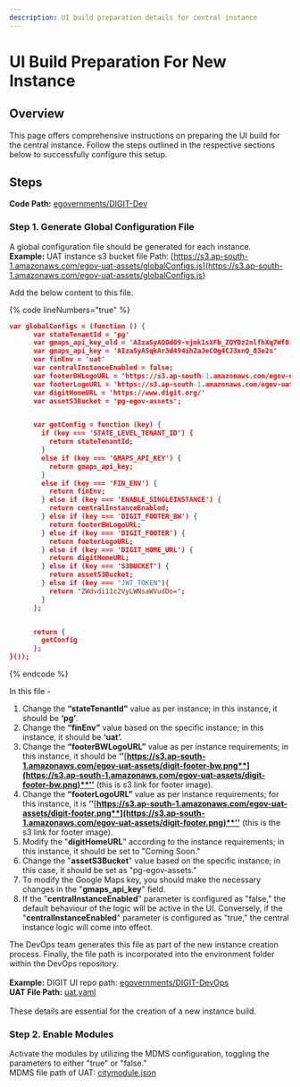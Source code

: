 ```yaml
---
description: UI build preparation details for central instance
---
```


# UI Build Preparation For New Instance

## **Overview**

This page offers comprehensive instructions on preparing the UI build for the central instance. Follow the steps outlined in the respective sections below to successfully configure this setup.

## Steps

**Code Path:** [egovernments/DIGIT-Dev](https://github.com/egovernments/DIGIT-Dev)

### Step 1. Generate G**lobal Configuration File**

A global configuration file should be generated for each instance.\
**Example:** UAT instance s3 bucket file Path: [https://s3.ap-south-1.amazonaws.com/egov-uat-assets/globalConfigs.js](https://s3.ap-south-1.amazonaws.com/egov-uat-assets/globalConfigs.js)

Add the below content to this file.

{% code lineNumbers="true" %}
```json
var globalConfigs = (function () {
      var stateTenantId = 'pg'
      var gmaps_api_key_old = 'AIzaSyAQOd09-vjmk1sXFb_ZQYDz2nlfhXq7Wf8'
      var gmaps_api_key = 'AIzaSyASqkAr3d494ihZaJeCOg4CJ3xnQ_83e2s'
      var finEnv = 'uat'
      var centralInstanceEnabled = false;
      var footerBWLogoURL = 'https://s3.ap-south-1.amazonaws.com/egov-uat-assets/digit-footer-bw.png'
      var footerLogoURL = 'https://s3.ap-south-1.amazonaws.com/egov-uat-assets/digit-footer.png'
      var digitHomeURL = 'https://www.digit.org/'
      var assetS3Bucket = 'pg-egov-assets';


      var getConfig = function (key) {
        if (key === 'STATE_LEVEL_TENANT_ID') {
          return stateTenantId;
        }
        else if (key === 'GMAPS_API_KEY') {
          return gmaps_api_key;
        }
        else if (key === 'FIN_ENV') {
          return finEnv;
        } else if (key === 'ENABLE_SINGLEINSTANCE') {
          return centralInstanceEnabled;
        } else if (key === 'DIGIT_FOOTER_BW') {
          return footerBWLogoURL;
        } else if (key === 'DIGIT_FOOTER') {
          return footerLogoURL;
        } else if (key === 'DIGIT_HOME_URL') {
          return digitHomeURL;
        } else if (key === 'S3BUCKET') {
          return assetS3Bucket;
        } else if (key === "JWT_TOKEN"){
          return "ZWdvdi11c2VyLWNsaWVudDo=";
        }
      };


      return {
        getConfig
      };
}());
```
{% endcode %}

In this file -

1. Change the **“stateTenantId”** value as per instance; in this instance, it should be **‘pg’**.
2. Change the **“finEnv”** value based on the specific instance; in this instance, it should be **‘uat’.**
3. Change the **“footerBWLogoURL”** value as per instance requirements; in this instance, it should be **‘'**[**https://s3.ap-south-1.amazonaws.com/egov-uat-assets/digit-footer-bw.png**](https://s3.ap-south-1.amazonaws.com/egov-uat-assets/digit-footer-bw.png)**'’** (this is s3 link for footer image).
4. Change the **“footerLogoURL”** value as per instance requirements; for this instance, it is **‘'**[**https://s3.ap-south-1.amazonaws.com/egov-uat-assets/digit-footer.png**](https://s3.ap-south-1.amazonaws.com/egov-uat-assets/digit-footer.png)**'’** (this is the s3 link for footer image).
5. Modify the "**digitHomeURL**" according to the instance requirements; in this instance, it should be set to "Coming Soon."
6. Change the "**assetS3Bucket**" value based on the specific instance; in this case, it should be set as "pg-egov-assets."
7. To modify the Google Maps key, you should make the necessary changes in the "**gmaps\_api\_key**" field.
8. If the "**centralInstanceEnabled**" parameter is configured as "false," the default behaviour of the logic will be active in the UI. Conversely, if the "**centralInstanceEnabled**" parameter is configured as "true," the central instance logic will come into effect.

The DevOps team generates this file as part of the new instance creation process. Finally, the file path is incorporated into the environment folder within the DevOps repository.\
\
**Example:** DIGIT UI repo path: [egovernments/DIGIT-DevOps](https://github.com/egovernments/DIGIT-DevOps)\
**UAT File Path:** [<img src="https://github.githubassets.com/favicon.ico" alt="" data-size="line">uat.yaml](https://github.com/egovernments/DIGIT-DevOps/blob/master/deploy-as-code/helm/environments/uat.yaml)\
\
These details are essential for the creation of a new instance build.

### Step 2. **Enable Modules**&#x20;

Activate the modules by utilizing the MDMS configuration, toggling the parameters to either "true" or "false."\
MDMS file path of UAT: [<img src="https://github.githubassets.com/favicon.ico" alt="" data-size="line">citymodule.json](https://github.com/egovernments/egov-mdms-data/blob/UAT/data/pg/tenant/citymodule.json)





